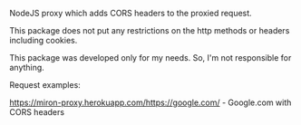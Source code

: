 NodeJS proxy which adds CORS headers to the proxied request.

This package does not put any restrictions on the http methods or headers including cookies.

This package was developed only for my needs. So, I'm not responsible for anything.

Request examples:

https://miron-proxy.herokuapp.com/https://google.com/ - Google.com with CORS headers
